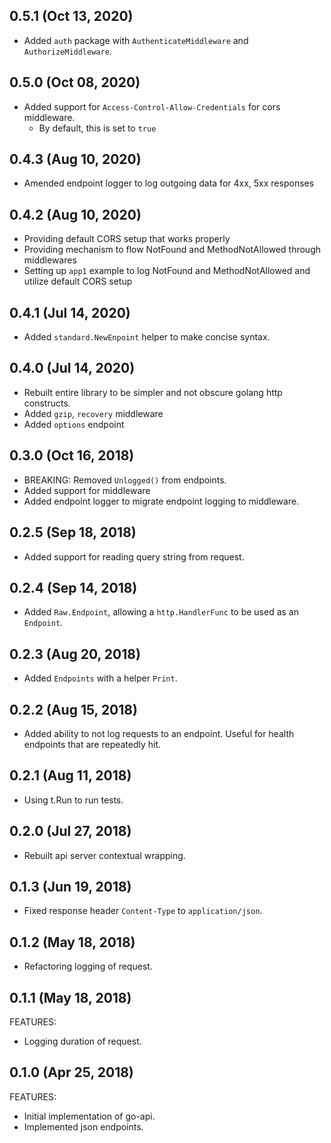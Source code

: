 ## 0.5.1 (Oct 13, 2020)

* Added `auth` package with `AuthenticateMiddleware` and `AuthorizeMiddleware`.

## 0.5.0 (Oct 08, 2020)

* Added support for `Access-Control-Allow-Credentials` for cors middleware.
  * By default, this is set to `true`

## 0.4.3 (Aug 10, 2020)

* Amended endpoint logger to log outgoing data for 4xx, 5xx responses

## 0.4.2 (Aug 10, 2020)

* Providing default CORS setup that works properly
* Providing mechanism to flow NotFound and MethodNotAllowed through middlewares
* Setting up `app1` example to log NotFound and MethodNotAllowed and utilize default CORS setup

## 0.4.1 (Jul 14, 2020)

* Added `standard.NewEnpoint` helper to make concise syntax.

## 0.4.0 (Jul 14, 2020)

* Rebuilt entire library to be simpler and not obscure golang http constructs.
* Added `gzip`, `recovery` middleware
* Added `options` endpoint

## 0.3.0 (Oct 16, 2018)

* BREAKING: Removed `Unlogged()` from endpoints.
* Added support for middleware
* Added endpoint logger to migrate endpoint logging to middleware.

## 0.2.5 (Sep 18, 2018)

* Added support for reading query string from request.

## 0.2.4 (Sep 14, 2018)

* Added `Raw.Endpoint`, allowing a `http.HandlerFunc` to be used as an `Endpoint`. 

## 0.2.3 (Aug 20, 2018)

* Added `Endpoints` with a helper `Print`.

## 0.2.2 (Aug 15, 2018)

* Added ability to not log requests to an endpoint. Useful for health endpoints that are repeatedly hit.

## 0.2.1 (Aug 11, 2018)

* Using t.Run to run tests.

## 0.2.0 (Jul 27, 2018)

* Rebuilt api server contextual wrapping.

## 0.1.3 (Jun 19, 2018)

* Fixed response header `Content-Type` to `application/json`.

## 0.1.2 (May 18, 2018)

* Refactoring logging of request.

## 0.1.1 (May 18, 2018)

FEATURES:

* Logging duration of request.

## 0.1.0 (Apr 25, 2018)

FEATURES:

* Initial implementation of go-api.
* Implemented json endpoints.
